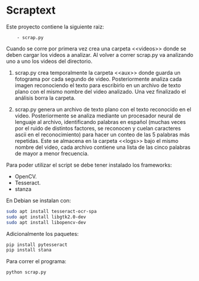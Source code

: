 # Scraptext

Este proyecto contiene la siguiente raiz:
  
        - scrap.py
  
Cuando se corre por primera vez crea una carpeta \<\<videos>> donde se deben cargar los videos a analizar. Al volver a correr scrap.py va analizando uno a uno los videos del directorio.


1. scrap.py crea temporalmente la carpeta \<\<aux>> donde guarda un fotograma por cada segundo de video. Posteriormente analiza cada imagen reconociendo el texto para escribirlo en un archivo de texto plano con el mismo nombre del video analizado. Una vez finalizado el análisis borra la carpeta.

2. scrap.py genera un archivo de texto plano con el texto reconocido en el video. Posteriormente se analiza mediante un procesador neural de lenguaje al archivo, identificando palabras en español (muchas veces por el ruido de distintos factores, se reconocen y cuelan caracteres ascii en el reconocimiento) para hacer un conteo de las 5 palabras más repetidas. Este se almacena en la carpeta \<\<logs>> bajo el mismo nombre del video, cada archivo contiene una lista de las cinco palabras de mayor a menor frecuencia.

Para poder utilizar el script se debe tener instalado los frameworks:
   - OpenCV.
   - Tesseract.
   - stanza

En Debian se instalan con:

``` sh
sudo apt install tesseract-ocr-spa
sudo apt install libgtk2.0-dev 
sudo apt install libopencv-dev
```
Adicionalmente los paquetes:
``` sh
pip install pytesseract
pip install stana
```
Para correr el programa:
``` sh
python scrap.py
```

